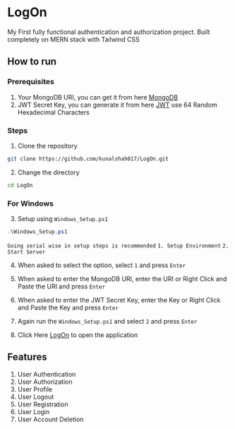 # LogOn 
My First fully functional authentication and authorization project. Built completely on MERN stack with Tailwind CSS

## How to run

### Prerequisites
1. Your MongoDB URI, you can get it from here [MongoDB](https://account.mongodb.com/account/login)
2. JWT Secret Key, you can generate it from here [JWT](https://www.grc.com/passwords.htm) use 64 Random Hexadecimal Characters

### Steps
1. Clone the repository 
```bash
git clone https://github.com/kunalshah017/LogOn.git
```
2. Change the directory
```bash
cd LogOn
```

### For Windows
3. Setup using `Windows_Setup.ps1`
```powershell
.\Windows_Setup.ps1
```

`Going serial wise in setup steps is recommended`
`1. Setup Environment`
`2. Start Server`

4. When asked to select the option, select `1` and press `Enter`
5. When asked to enter the MongoDB URI, enter the URI or Right Click and Paste the URI and press `Enter`
6. When asked to enter the JWT Secret Key, enter the Key or Right Click and Paste the Key and press `Enter`

7. Again run the `Windows_Setup.ps1` and select `2` and press `Enter`
8. Click Here [LogOn](http://localhost:5173) to open the application

## Features
1. User Authentication
2. User Authorization
3. User Profile
4. User Logout
5. User Registration
6. User Login
7. User Account Deletion